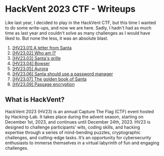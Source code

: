 # HackVent 2023 CTF - Writeups

Like last year, I decided to play in the HackVent CTF, but this time I wanted to do some write-ups, and now we are here. Sadly, I hadn't had as much time as last year and couldn't solve as many challenges as I would have liked to. But none the less, it was an absolute blast.

1. [[HV23.01] A letter from Santa](HV23.01/README.md)
2. [[HV23.02] Who am I?](HV23.02/README.md)
3. [[HV23.03] Santa's grille](HV23.03/README.md)
4. [[HV23.04] Bowser](HV23.04/README.md)
5. [[HV23.05] Aurora](HV23.05/README.md)
6. [[HV23.06] Santa should use a password manager](HV23.06/README.md)
7. [[HV23.07] The golden book of Santa](HV23.07/README.md)
9. [[HV23.09] Passage encryption](HV23.08/README.md)


## What is HackVent?

HackVent 2023 (HV23) is an annual Capture The Flag (CTF) event hosted by Hacking-Lab. It takes place during the advent season, starting on December 1st, 2023, and continues until December 24th, 2023. HV23 is designed to challenge participants’ wits, coding skills, and hacking expertise through a series of mind-bending puzzles, cryptographic challenges, and cutting-edge tasks. It’s an opportunity for cybersecurity enthusiasts to immerse themselves in a virtual labyrinth of fun and engaging challenges.
